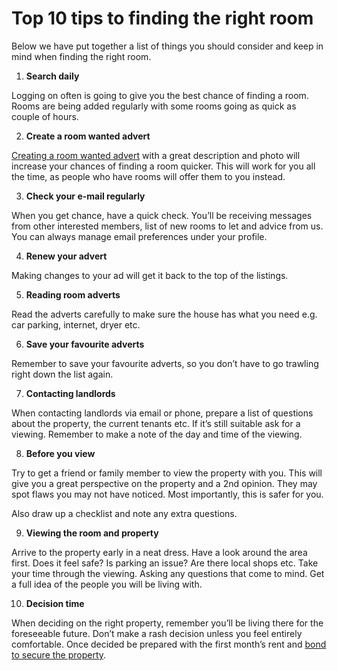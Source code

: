 Top 10 tips to finding the right room 
======================================

Below we have put together a list of things you should consider and keep in mind
when finding the right room.


1. **Search daily**  

 Logging on often is going to give you the best chance of finding a room.
 Rooms are being added regularly with some rooms going as quick as couple of hours.

2. **Create a room wanted advert**  

[Creating a room wanted advert](/help/writeroomwantedad) with a great description
and photo will increase your chances of finding a room quicker.
This will work for you all the time, as people who have rooms will offer them to you instead.

3. **Check your e-mail regularly**  

 When you get chance, have a quick check. You’ll be receiving messages from other interested members,
 list of new rooms to let and advice from us. You can always manage email preferences under your profile.

4. **Renew your advert**  

 Making changes to your ad will get it back to the top of the listings.

5. **Reading room adverts**  

 Read the adverts carefully to make sure the house has what you need e.g. car parking, internet, dryer etc.

6. **Save your favourite adverts**  

 Remember to save your favourite adverts, so you don’t have to go trawling right down the list again.

7. **Contacting landlords**  

 When contacting landlords via email or phone, prepare a list of questions about the property,
 the current tenants etc. If it’s still suitable ask for a viewing.
 Remember to make a note of the day and time of the viewing.

8. **Before you view**  

 Try to get a friend or family member to view the property with you.
 This will give you a great perspective on the property and a 2nd opinion.
 They may spot flaws you may not have noticed. Most importantly, this is safer for you.  

 Also draw up a checklist and note any extra questions.

9. **Viewing the room and property**  

 Arrive to the property early in a neat dress. Have a look around the area first.
 Does it feel safe? Is parking an issue? Are there local shops etc.
 Take your time through the viewing. Asking any questions that come to mind.
 Get a full idea of the people you will be living with.

10. **Decision time**  

 When deciding on the right property, remember you’ll be living there for the foreseeable future.
 Don’t make a rash decision unless you feel entirely comfortable.
 Once decided be prepared with the first month’s rent and [bond to secure the property](/help/deposit).
